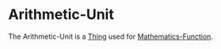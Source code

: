 # Arithmetic-Unit

The Arithmetic-Unit is a [Thing](60003.md) used for [Mathematics-Function](13000011.md).
